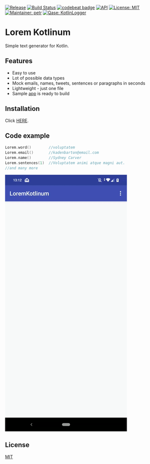 [![Release](https://jitpack.io/v/Qase/LoremKotlinum.svg)](https://jitpack.io/#Qase/LoremKotlinum)
[![Build Status](https://travis-ci.org/Qase/LoremKotlinum.svg?branch=master)](https://travis-ci.org/Qase/LoremKotlinum)
[![codebeat badge](https://codebeat.co/badges/ed5229ff-714e-4427-bd1e-fb6f67ef37de)](https://codebeat.co/projects/github-com-qase-loremkotlinum-master-5926d4ca-6e87-42aa-b6b4-1212a1a50a04)
[![API](https://img.shields.io/badge/API-19%2B-brightgreen.svg?style=flat)](https://android-arsenal.com/api?level=19)
[![License: MIT](https://img.shields.io/badge/License-MIT-yellow.svg)](https://opensource.org/licenses/MIT)
[![Maintainer: petr](https://img.shields.io/badge/Maintainer-petr-blue.svg)](mailto:petr.posvic@quanti.cz)
[![Qase: KotlinLogger](https://img.shields.io/badge/Qase-LoremKotlinum-ff69b4.svg)](https://github.com/Qase/LoremKotlinum)

# Lorem Kotlinum

Simple text generator for Kotlin.

## Features
* Easy to use
* Lot of possible data types
* Mock emails, names, tweets, sentences or paragraphs in seconds
* Lightweight - just one file
* Sample [app](github/sampleApp.png) is ready to build

## Installation

Click [HERE](https://jitpack.io/#Qase/LoremKotlinum).

## Code example

```Kotlin
Lorem.word()        //voluptatem
Lorem.email()       //kadenbarton@email.com
Lorem.name()        //Sydney Carver
Lorem.sentences(1)  //Voluptatem animi atque magni aut.
//and many more
```

<img src="github/loremkotlinum.gif" width="400">

## License
[MIT](https://github.com/nishanths/license/blob/master/LICENSE)
